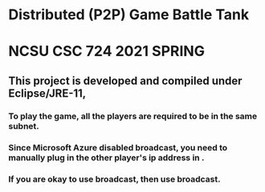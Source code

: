 # Distributed (P2P) Game Battle Tank
# NCSU CSC 724 2021 SPRING

## This project is developed and compiled under Eclipse/JRE-11,
### To play the game, all the players are required to be in the same subnet.
### Since Microsoft Azure disabled broadcast, you need to manually plug in the other player's ip address in . 
### If you are okay to use broadcast, then use broadcast.
